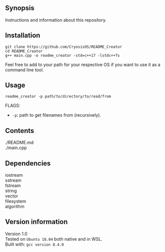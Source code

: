 ## Synopsis

Instructions and information about this repository.  

## Installation
```
git clone https://github.com/CryosisOS/README_Creator
cd README_Creator
g++ main.cpp -o readme_creator -std=c++17 -lstdc++fs
```
Feel free to add to your path for your respective OS if you want to use it as a command line tool.  

## Usage

```
readme_creator -p path/to/directory/to/read/from
```

FLAGS:
- ``-p``: path to get filenames from (recursively).


## Contents

./README.md  
./main.cpp  

## Dependencies

iostream  
sstream  
fstream  
string  
vector  
filesystem  
algorithm  

## Version information

Version 1.0  
Tested on ``Ubuntu 18.04`` both native and in WSL.  
Built with: ``gcc version 8.4.0``  
